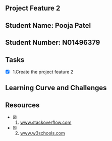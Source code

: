 ## Project Feature 2
## Student Name: Pooja Patel
## Student Number: N01496379

## Tasks
- [x] 1.Create the project feature 2

## Learning Curve and Challenges

## Resources
- [x] 1. www.stackoverflow.com
- [x] 2. www.w3schools.com


